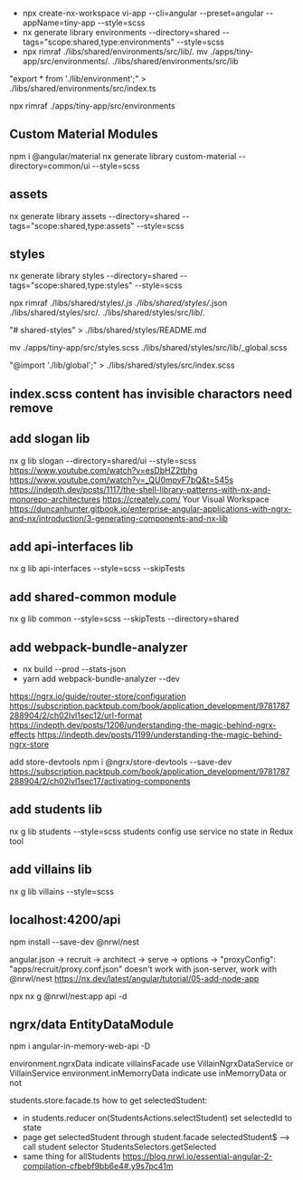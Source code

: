 - npx create-nx-workspace vi-app --cli=angular --preset=angular --appName=tiny-app --style=scss
- nx generate library environments --directory=shared --tags="scope:shared,type:environments" --style=scss
- npx rimraf ./libs/shared/environments/src/lib/_._
  mv ./apps/tiny-app/src/environments/_._ ./libs/shared/environments/src/lib

"export \* from './lib/environment';" > ./libs/shared/environments/src/index.ts

npx rimraf ./apps/tiny-app/src/environments

## Custom Material Modules

npm i @angular/material
nx generate library custom-material --directory=common/ui --style=scss

## assets

nx generate library assets --directory=shared --tags="scope:shared,type:assets" --style=scss

## styles

nx generate library styles --directory=shared --tags="scope:shared,type:styles" --style=scss

npx rimraf ./libs/shared/styles/_.js ./libs/shared/styles/_.json ./libs/shared/styles/src/_._ ./libs/shared/styles/src/lib/_._

"# shared-styles" > ./libs/shared/styles/README.md

mv ./apps/tiny-app/src/styles.scss ./libs/shared/styles/src/lib/\_global.scss

"@import './lib/global';" > ./libs/shared/styles/src/index.scss

## index.scss content has invisible charactors need remove

## add slogan lib

nx g lib slogan --directory=shared/ui --style=scss  
https://www.youtube.com/watch?v=esDbHZ2tbhg
https://www.youtube.com/watch?v=_QU0mpyF7bQ&t=545s
https://indepth.dev/posts/1117/the-shell-library-patterns-with-nx-and-monorepo-architectures
https://creately.com/ Your Visual Workspace
https://duncanhunter.gitbook.io/enterprise-angular-applications-with-ngrx-and-nx/introduction/3-generating-components-and-nx-lib

## add api-interfaces lib

nx g lib api-interfaces --style=scss --skipTests

## add shared-common module

nx g lib common --style=scss --skipTests --directory=shared

## add webpack-bundle-analyzer

- nx build --prod --stats-json
- yarn add webpack-bundle-analyzer --dev

https://ngrx.io/guide/router-store/configuration
https://subscription.packtpub.com/book/application_development/9781787288904/2/ch02lvl1sec12/url-format
https://indepth.dev/posts/1206/understanding-the-magic-behind-ngrx-effects
https://indepth.dev/posts/1199/understanding-the-magic-behind-ngrx-store

add store-devtools
npm i @ngrx/store-devtools --save-dev
https://subscription.packtpub.com/book/application_development/9781787288904/2/ch02lvl1sec17/activating-components

## add students lib

nx g lib students --style=scss
students config use service no state in Redux tool

## add villains lib

nx g lib villains --style=scss

## localhost:4200/api

npm install --save-dev @nrwl/nest

angular.json -> recruit -> architect -> serve -> options -> "proxyConfig": "apps/recruit/proxy.conf.json"
doesn't work with json-server, work with @nrwl/nest
https://nx.dev/latest/angular/tutorial/05-add-node-app

npx nx g @nrwl/nest:app api -d

## ngrx/data EntityDataModule

npm i angular-in-memory-web-api -D

environment.ngrxData indicate villainsFacade use VillainNgrxDataService or VillainService
environment.inMemorryData indicate use inMemorryData or not

students.store.facade.ts
how to get selectedStudent:

- in students.reducer on(StudentsActions.selectStudent) set selectedId to state
- page get selectedStudent through student.facade selectedStudent\$ --> call student selector StudentsSelectors.getSelected
- same thing for allStudents
  https://blog.nrwl.io/essential-angular-2-compilation-cfbebf9bb6e4#.y9s7pc41m
